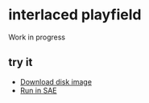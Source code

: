 interlaced playfield
====================

Work in progress

try it
------
  * [Download disk image](bin/laced_mode.adf?raw=true)
  * <a href="http://alpine9000.github.io/ScriptedAmigaEmulator/#amiga_examples/laced_mode.adf" target="_blank">Run in SAE</a>
